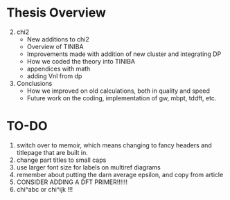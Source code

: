 # Thesis Overview

2. chi2
    * New additions to chi2
    * Overview of TINIBA 
    * Improvements made with addition of new cluster and integrating DP
    * How we coded the theory into TINIBA
    * appendices with math
    * adding Vnl from dp
4. Conclusions
    * How we improved on old calculations, both in quality and speed
    * Future work on the coding, implementation of gw, mbpt, tddft, etc.


# TO-DO
1. switch over to memoir, which means changing to fancy headers and titlepage
    that are built in.
2. change part titles to small caps
4. use larger font size for labels on multiref diagrams
5. remember about putting the darn average epsilon, and copy from article
6. CONSIDER ADDING A DFT PRIMER!!!!!!
7. chi^abc or chi^ijk !!!
